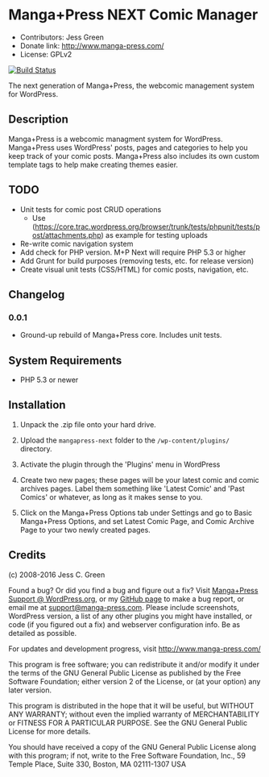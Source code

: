 # Manga+Press NEXT Comic Manager
* Contributors: Jess Green
* Donate link: http://www.manga-press.com/
* License: GPLv2

[![Build Status](https://travis-ci.org/mangapress/mangapress-next.svg?branch=master)](https://travis-ci.org/mangapress/mangapress-next)

The next generation of Manga+Press, the webcomic management system for WordPress.

## Description

Manga+Press is a webcomic managment system for WordPress. Manga+Press uses WordPress' posts, pages and categories to help you keep track of your comic posts. Manga+Press also includes its own custom template tags to help make creating themes easier.


## TODO
 * Unit tests for comic post CRUD operations
    * Use (https://core.trac.wordpress.org/browser/trunk/tests/phpunit/tests/post/attachments.php) as example for testing uploads
 * Re-write comic navigation system
 * Add check for PHP version. M+P Next will require PHP 5.3 or higher
 * Add Grunt for build purposes (removing tests, etc. for release version)
 * Create visual unit tests (CSS/HTML) for comic posts, navigation, etc.
    
    
## Changelog
### 0.0.1
   * Ground-up rebuild of Manga+Press core. Includes unit tests.

## System Requirements
   * PHP 5.3 or newer    

## Installation

1. Unpack the .zip file onto your hard drive.

2. Upload the `mangapress-next` folder to the `/wp-content/plugins/` directory.

3. Activate the plugin through the 'Plugins' menu in WordPress

4. Create two new pages; these pages will be your latest comic and comic archives pages. Label them something like 'Latest Comic' and 'Past Comics' or whatever, as long as it makes sense to you.

6. Click on the Manga+Press Options tab under Settings and go to Basic Manga+Press Options, and set Latest Comic Page, and Comic Archive Page to your two newly created pages.

## Credits

(c) 2008-2016 Jess C. Green

Found a bug? Or did you find a bug and figure out a fix? Visit [Manga+Press Support @ WordPress.org](http://wordpress.org/support/plugin/mangapress/), or my [GitHub page](https://github.com/jesgs/mangapress/) to make a bug report, or email me at support@manga-press.com. Please include screenshots, WordPress version, a list of any other plugins you might have installed, or code (if you figured out a fix) and webserver configuration info. Be as detailed as possible.

For updates and development progress, visit http://www.manga-press.com/

This program is free software; you can redistribute it and/or modify it under the terms of the GNU General Public License as published by the Free Software Foundation; either version 2 of the License, or (at your option) any later version.

This program is distributed in the hope that it will be useful, but WITHOUT ANY WARRANTY; without even the implied warranty of MERCHANTABILITY or FITNESS FOR A PARTICULAR PURPOSE. See the GNU General Public License for more details.

You should have received a copy of the GNU General Public License along with this program; if not, write to the Free Software Foundation, Inc., 59 Temple Place, Suite 330, Boston, MA 02111-1307 USA

